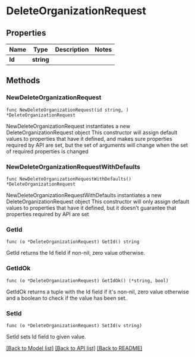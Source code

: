 # DeleteOrganizationRequest

## Properties

Name | Type | Description | Notes
------------ | ------------- | ------------- | -------------
**Id** | **string** |  | 

## Methods

### NewDeleteOrganizationRequest

`func NewDeleteOrganizationRequest(id string, ) *DeleteOrganizationRequest`

NewDeleteOrganizationRequest instantiates a new DeleteOrganizationRequest object
This constructor will assign default values to properties that have it defined,
and makes sure properties required by API are set, but the set of arguments
will change when the set of required properties is changed

### NewDeleteOrganizationRequestWithDefaults

`func NewDeleteOrganizationRequestWithDefaults() *DeleteOrganizationRequest`

NewDeleteOrganizationRequestWithDefaults instantiates a new DeleteOrganizationRequest object
This constructor will only assign default values to properties that have it defined,
but it doesn't guarantee that properties required by API are set

### GetId

`func (o *DeleteOrganizationRequest) GetId() string`

GetId returns the Id field if non-nil, zero value otherwise.

### GetIdOk

`func (o *DeleteOrganizationRequest) GetIdOk() (*string, bool)`

GetIdOk returns a tuple with the Id field if it's non-nil, zero value otherwise
and a boolean to check if the value has been set.

### SetId

`func (o *DeleteOrganizationRequest) SetId(v string)`

SetId sets Id field to given value.



[[Back to Model list]](../README.md#documentation-for-models) [[Back to API list]](../README.md#documentation-for-api-endpoints) [[Back to README]](../README.md)


